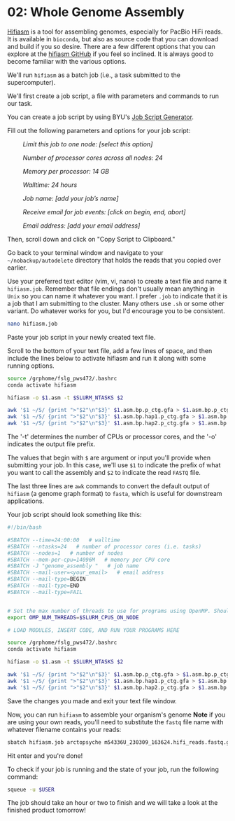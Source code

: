 # 02: Whole Genome Assembly

[Hifiasm](https://github.com/chhylp123/hifiasm) is a tool for assembling genomes, especially for PacBio HiFi reads. It is available in `bioconda`, but also as source code that you can download and build if you so desire. There are a few different options that you can explore at the [hifiasm GitHub](https://github.com/chhylp123/hifiasm) if you feel so inclined. It is always good to become familiar with the various options.

We'll run `hifiasm` as a batch job (i.e., a task submitted to the supercomputer).  

We'll first create a job script, a file with parameters and commands to run our task. 

You can create a job script by using BYU's [Job Script Generator](https://rc.byu.edu/documentation/slurm/script-generator). 


Fill out the following parameters and options for your job script:

&nbsp;&nbsp;&nbsp;&nbsp;&nbsp;&nbsp;&nbsp;&nbsp; *Limit this job to one node: [select this option]*

&nbsp;&nbsp;&nbsp;&nbsp;&nbsp;&nbsp;&nbsp;&nbsp; *Number of processor cores across all nodes: 24* 

&nbsp;&nbsp;&nbsp;&nbsp;&nbsp;&nbsp;&nbsp;&nbsp; *Memory per processor: 14 GB* 

&nbsp;&nbsp;&nbsp;&nbsp;&nbsp;&nbsp;&nbsp;&nbsp; *Walltime: 24 hours* 

&nbsp;&nbsp;&nbsp;&nbsp;&nbsp;&nbsp;&nbsp;&nbsp; *Job name: [add your job’s name]*

&nbsp;&nbsp;&nbsp;&nbsp;&nbsp;&nbsp;&nbsp;&nbsp; *Receive email for job events: [click on begin, end, abort]*

&nbsp;&nbsp;&nbsp;&nbsp;&nbsp;&nbsp;&nbsp;&nbsp; *Email address: [add your email address]*


Then, scroll down and click on "Copy Script to Clipboard."

Go back to your terminal window and navigate to your `~/nobackup/autodelete` directory that holds the reads that you copied over earlier.

Use your preferred text editor (vim, vi, nano) to create a text file and name it `hifiasm.job`. Remember that file endings don't usually mean anything in `Unix` so you can name it whatever you want. I prefer `.job` to indicate that it is a job that I am submitting to the cluster. Many others use `.sh` or some other variant. Do whatever works for you, but I'd encourage you to be consistent. 

```bash
nano hifiasm.job 
```

Paste your job script in your newly created text file.  

Scroll to the bottom of your text file, add a few lines of space, and then include the lines below to activate hifiasm and run it along with some running options. 

```bash
source /grphome/fslg_pws472/.bashrc
conda activate hifiasm

hifiasm -o $1.asm -t $SLURM_NTASKS $2

awk '$1 ~/S/ {print ">"$2"\n"$3}' $1.asm.bp.p_ctg.gfa > $1.asm.bp.p_ctg.fasta
awk '$1 ~/S/ {print ">"$2"\n"$3}' $1.asm.bp.hap1.p_ctg.gfa > $1.asm.bp.hap1.p_ctg.fasta
awk '$1 ~/S/ {print ">"$2"\n"$3}' $1.asm.bp.hap2.p_ctg.gfa > $1.asm.bp.hap2.p_ctg.fasta
```

 The '-t' determines the number of CPUs or processor cores, and the '-o' indicates the output file prefix. 

The values that begin with `$` are argument or input you'll provide when submitting your job. In this case, we'll use `$1` to indicate the prefix of what you want to call the assembly and `$2` to indicate the read `FASTQ` file. 

The last three lines are `awk` commands to convert the default output of `hifiasm` (a genome graph format) to `fasta`, which is useful for downstream applications. 

 Your job script should look something like this: 

```bash
#!/bin/bash

#SBATCH --time=24:00:00   # walltime
#SBATCH --ntasks=24   # number of processor cores (i.e. tasks)
#SBATCH --nodes=1   # number of nodes
#SBATCH --mem-per-cpu=14096M   # memory per CPU core
#SBATCH -J "genome_assembly "   # job name
#SBATCH --mail-user=<your_email>   # email address
#SBATCH --mail-type=BEGIN
#SBATCH --mail-type=END
#SBATCH --mail-type=FAIL


# Set the max number of threads to use for programs using OpenMP. Should be <= ppn. Does nothing if the program doesn't use OpenMP.
export OMP_NUM_THREADS=$SLURM_CPUS_ON_NODE

# LOAD MODULES, INSERT CODE, AND RUN YOUR PROGRAMS HERE

source /grphome/fslg_pws472/.bashrc
conda activate hifiasm

hifiasm -o $1.asm -t $SLURM_NTASKS $2

awk '$1 ~/S/ {print ">"$2"\n"$3}' $1.asm.bp.p_ctg.gfa > $1.asm.bp.p_ctg.fasta
awk '$1 ~/S/ {print ">"$2"\n"$3}' $1.asm.bp.hap1.p_ctg.gfa > $1.asm.bp.hap1.p_ctg.fasta
awk '$1 ~/S/ {print ">"$2"\n"$3}' $1.asm.bp.hap2.p_ctg.gfa > $1.asm.bp.hap2.p_ctg.fasta
```
  

Save the changes you made and exit your text file window.  

Now, you can run `hifiasm` to assemble your organism's genome **Note** if you are using your own reads, you'll need to substitute the `fastq` file name with whatever filename contains your reads:  

```bash
sbatch hifiasm.job arctopsyche m54336U_230309_163624.hifi_reads.fastq.gz
```
Hit enter and you're done!

To check if your job is running and the state of your job, run the following command:

```bash
squeue -u $USER
```

The job should take an hour or two to finish and we will take a look at the finished product tomorrow! 
